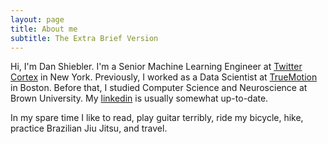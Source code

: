 ```yaml
---
layout: page
title: About me
subtitle: The Extra Brief Version
---
```

<script>
  (function(i,s,o,g,r,a,m){i['GoogleAnalyticsObject']=r;i[r]=i[r]||function(){
  (i[r].q=i[r].q||[]).push(arguments)},i[r].l=1*new Date();a=s.createElement(o),
  m=s.getElementsByTagName(o)[0];a.async=1;a.src=g;m.parentNode.insertBefore(a,m)
  })(window,document,'script','https://www.google-analytics.com/analytics.js','ga');

  ga('create', 'UA-82391879-1', 'auto');
  ga('send', 'pageview');

</script>
Hi, I'm Dan Shiebler. I'm a Senior Machine Learning Engineer at [Twitter Cortex](https://cortex.twitter.com/en.html) in New York. Previously, I worked as a Data Scientist at [TrueMotion](https://gotruemotion.com/) in Boston. Before that, I studied Computer Science and Neuroscience at Brown University. My [linkedin](https://www.linkedin.com/in/dan-shiebler-10219b42/) is usually somewhat up-to-date. 

In my spare time I like to read, play guitar terribly, ride my bicycle, hike, practice Brazilian Jiu Jitsu, and travel.